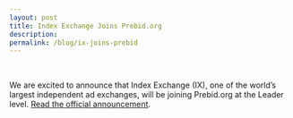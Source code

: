 ```yaml
---
layout: post
title: Index Exchange Joins Prebid.org
description:
permalink: /blog/ix-joins-prebid
---
```



<br>

We are excited to announce that Index Exchange (IX), one of the world’s largest independent ad exchanges, will be joining Prebid.org at the Leader level. [Read the official announcement]( https://www.indexexchange.com/announcement-index-exchange-joins-prebid-org/).


